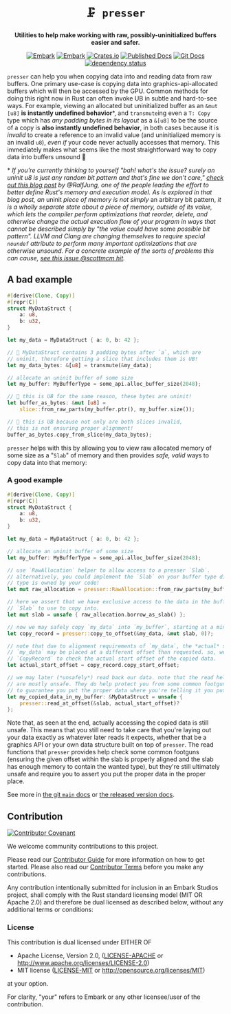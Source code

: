 <!-- Allow this file to not have a first line heading -->
<!-- markdownlint-disable-file MD041 no-emphasis-as-heading -->

<!-- inline html -->
<!-- markdownlint-disable-file MD033 -->

<div align="center">

# `🗜 presser`

**Utilities to help make working with raw, possibly-uninitialized buffers easier and safer.**

[![Embark](https://img.shields.io/badge/embark-open%20source-blueviolet.svg)](https://embark.dev)
[![Embark](https://img.shields.io/badge/discord-ark-%237289da.svg?logo=discord)](https://discord.gg/dAuKfZS)
[![Crates.io](https://img.shields.io/crates/v/presser.svg)](https://crates.io/crates/presser)
[![Published Docs](https://docs.rs/presser/badge.svg)](https://docs.rs/presser)
[![Git Docs](https://img.shields.io/badge/git%20main%20docs-published-blue?style=plastic)](https://embarkstudios.github.io/presser/presser/index.html)
[![dependency status](https://deps.rs/repo/github/EmbarkStudios/presser/status.svg)](https://deps.rs/repo/github/EmbarkStudios/presser)
</div>

`presser` can help you when copying data into and reading data from raw buffers. One primary use-case is copying data into
graphics-api-allocated buffers which will then be accessed by the GPU. Common methods for doing this
right now in Rust can often invoke UB in subtle and hard-to-see ways. For example, viewing an allocated
but uninitialized buffer as an `&mut [u8]` **is instantly undefined behavior**\*, and `transmute`ing even a
`T: Copy` type which has *any padding bytes in its layout* as a `&[u8]` to be the source of a copy is
**also instantly undefined behavior**, in both cases because it is *invalid* to create a reference to an invalid
value (and uninitialized memory is an invalid `u8`), *even if* your code never actually accesses that memory.
This immediately makes what seems like the most straightforward way to copy data into buffers unsound 😬

\* *If you're currently thinking to yourself "bah! what's the issue? surely an uninit u8 is just any random bit pattern
and that's fine we don't care," [check out this blog post](https://www.ralfj.de/blog/2019/07/14/uninit.html) by
@RalfJung, one of the people leading the effort to better define Rust's memory and execution model. As is explored
in that blog post, an* uninit *piece of memory is not simply* an arbitrary bit pattern, *it is a wholly separate
state about a piece of memory, outside of its value, which lets the compiler perform optimizations that reorder,
delete, and otherwise change the actual execution flow of your program in ways that cannot be described simply
by "the value could have* some *possible bit pattern". LLVM and Clang are changing themselves to require special
`noundef` attribute to perform many important optimizations that are otherwise unsound. For a concrete example
of the sorts of problems this can cause, [see this issue @scottmcm hit](https://github.com/rust-lang/rust/pull/98919#issuecomment-1186106387).*

## A bad example

```rust
#[derive(Clone, Copy)]
#[repr(C)]
struct MyDataStruct {
    a: u8,
    b: u32,
}

let my_data = MyDataStruct { a: 0, b: 42 };

// 🚨 MyDataStruct contains 3 padding bytes after `a`, which are
// uninit, therefore getting a slice that includes them is UB!
let my_data_bytes: &[u8] = transmute(&my_data);

// allocate an uninit buffer of some size
let my_buffer: MyBufferType = some_api.alloc_buffer_size(2048);

// 🚨 this is UB for the same reason, these bytes are uninit!
let buffer_as_bytes: &mut [u8] =
    slice::from_raw_parts(my_buffer.ptr(), my_buffer.size());

// 🚨 this is UB because not only are both slices invalid,
// this is not ensuring proper alignment!
buffer_as_bytes.copy_from_slice(my_data_bytes);
```

`presser` helps with this by allowing you to view raw allocated memory of some size as a "`Slab`" of memory and then
provides *safe, valid* ways to copy data into that memory:

### A good example

```rust
#[derive(Clone, Copy)]
#[repr(C)]
struct MyDataStruct {
    a: u8,
    b: u32,
}

let my_data = MyDataStruct { a: 0, b: 42 };

// allocate an uninit buffer of some size
let my_buffer: MyBufferType = some_api.alloc_buffer_size(2048);

// use `RawAllocation` helper to allow access to a presser `Slab`.
// alternatively, you could implement the `Slab` on your buffer type directly if that
// type is owned by your code!
let mut raw_allocation = presser::RawAllocation::from_raw_parts(my_buffer.ptr(), my_buffer.size());

// here we assert that we have exclusive access to the data in the buffer, and get the actual
// `Slab` to use to copy into.
let mut slab = unsafe { raw_allocation.borrow_as_slab() };

// now we may safely copy `my_data` into `my_buffer`, starting at a minimum offset of 0 into the buffer
let copy_record = presser::copy_to_offset(&my_data, &mut slab, 0)?;

// note that due to alignment requirements of `my_data`, the *actual* start of the bytes of
// `my_data` may be placed at a different offset than requested. so, we check the returned
// `CopyRecord` to check the actual start offset of the copied data.
let actual_start_offset = copy_record.copy_start_offset;

// we may later (*unsafely*) read back our data. note that the read helpers provided by presser
// are mostly unsafe. They do help protect you from some common footguns, but you still ultimately need
// to guarantee you put the proper data where you're telling it you put the proper data.
let my_copied_data_in_my_buffer: &MyDataStruct = unsafe {
    presser::read_at_offset(&slab, actual_start_offset)?
};
```

Note that, as seen at the end, actually accessing the copied data is still unsafe. This means that you still need
to take care that you're laying out your data exactly as whatever later reads it expects, whether that be a graphics
API or your own data structure built on top of `presser`. The read functions that `presser` provides help check some
common footguns (ensuring the given offset within the slab is properly aligned and the slab has enough memory to contain
the wanted type), but they're still ultimately unsafe and require you to assert you put the proper data in the proper place.

See more in [the git `main` docs](https://embarkstudios.github.io/presser/presser/index.html)
or [the released version docs](https://docs.rs/presser).

## Contribution

[![Contributor Covenant](https://img.shields.io/badge/contributor%20covenant-v1.4-ff69b4.svg)](CODE_OF_CONDUCT.md)

We welcome community contributions to this project.

Please read our [Contributor Guide](CONTRIBUTING.md) for more information on how to get started.
Please also read our [Contributor Terms](CONTRIBUTING.md#contributor-terms) before you make any contributions.

Any contribution intentionally submitted for inclusion in an Embark Studios project, shall comply with the Rust standard licensing model (MIT OR Apache 2.0) and therefore be dual licensed as described below, without any additional terms or conditions:

### License

This contribution is dual licensed under EITHER OF

* Apache License, Version 2.0, ([LICENSE-APACHE](LICENSE-APACHE) or <http://www.apache.org/licenses/LICENSE-2.0>)
* MIT license ([LICENSE-MIT](LICENSE-MIT) or <http://opensource.org/licenses/MIT>)

at your option.

For clarity, "your" refers to Embark or any other licensee/user of the contribution.
